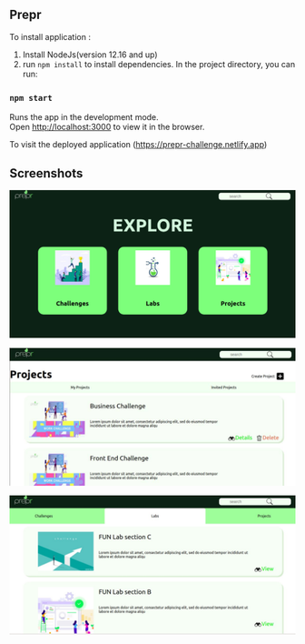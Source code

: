 ## Prepr

To install application :

1. Install NodeJs(version 12.16 and up)
2. run `npm install` to install dependencies.
   In the project directory, you can run:

### `npm start`

Runs the app in the development mode.<br />
Open [http://localhost:3000](http://localhost:3000) to view it in the browser.

To visit the deployed application (https://prepr-challenge.netlify.app)

## Screenshots

!["Landing-page"](https://github.com/Meghanath91/prepr/blob/master/public/projectDemo/landingPage.jpg)

!["Main-page"](https://github.com/Meghanath91/prepr/blob/master/public/projectDemo/mainPage.jpg)

!["My-projects"](https://github.com/Meghanath91/prepr/blob/master/public/projectDemo/myProjects.jpg)
